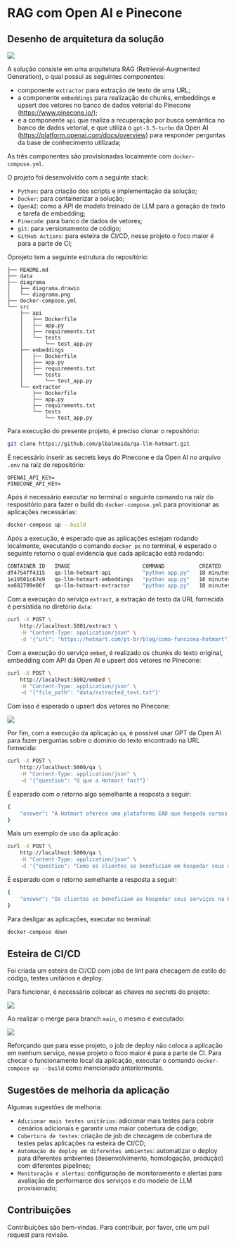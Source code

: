 # RAG com Open AI e Pinecone

## Desenho de arquitetura da solução

![](diagrama/diagrama.png)

A solução consiste em uma arquitetura RAG (Retrieval-Augmented Generation), o qual possui as seguintes componentes:
- componente `extractor` para extração de texto de uma URL;
- a componente `embeddings` para realização de chunks, embeddings e upsert dos vetores no banco de dados vetorial do Pinecone (https://www.pinecone.io/);
- e a componente `api` que realiza a recuperação por busca semântica no banco de dados vetorial, e que utiliza o `gpt-3.5-turbo` da Open AI (https://platform.openai.com/docs/overview) para responder perguntas da base de conhecimento utilizada;  

As três componentes são provisionadas localmente com `docker-compose.yml`.

O projeto foi desenvolvido com a seguinte stack: 
- `Python`: para criação dos scripts e implementação da solução;
- `Docker`: para containerizar a solução;
- `OpenAI`: como a API de modelo treinado de LLM para a geração de texto e tarefa de embedding;
- `Pinecode`: para banco de dados de vetores;
- `git`: para versionamento de código;
- `GitHub Actions`: para esteira de CI/CD, nesse projeto o foco maior é para a parte de CI;

Oprojeto tem a seguinte estrutura do repositório:

```
├── README.md
├── data
├── diagrama
│   ├── diagrama.drawio
│   └── diagrama.png
├── docker-compose.yml
└── src
    ├── api
    │   ├── Dockerfile
    │   ├── app.py
    │   ├── requirements.txt
    │   └── tests
    │       └── test_app.py
    ├── embeddings
    │   ├── Dockerfile
    │   ├── app.py
    │   ├── requirements.txt
    │   └── tests
    │       └── test_app.py
    └── extractor
        ├── Dockerfile
        ├── app.py
        ├── requirements.txt
        └── tests
            └── test_app.py
```

Para execução do presente projeto, é preciso clonar o repositório:

```bash
git clone https://github.com/plbalmeida/qa-llm-hotmart.git
```

É necessário inserir as secrets keys do Pinecone e da Open AI no arquivo `.env` na raíz do repositório:

```.env
OPENAI_API_KEY=
PINECONE_API_KEY=
```

Após é necessário executar no terminal o seguinte comando na raíz do respositório para fazer o build do `docker-compose.yml` para provisionar as aplicações necessárias:

```bash
docker-compose up --build
```

Após a execução, é esperado que as aplicações estejam rodando localmente, executando o comando `docker ps` no terminal, é esperado o seguinte retorno o qual evidencia que cada aplicação está rodando:

```bash
CONTAINER ID   IMAGE                       COMMAND           CREATED          STATUS          PORTS                    NAMES
df4754ff4315   qa-llm-hotmart-api          "python app.py"   18 minutes ago   Up 18 minutes   0.0.0.0:5000->5000/tcp   api
1e19501c67e9   qa-llm-hotmart-embeddings   "python app.py"   18 minutes ago   Up 18 minutes   0.0.0.0:5002->5002/tcp   embeddings
ea682709e06f   qa-llm-hotmart-extractor    "python app.py"   18 minutes ago   Up 18 minutes   0.0.0.0:5001->5001/tcp   extractor
```

Com a execução do serviço `extract`, a extração de texto da URL fornecida é persistida no diretório `data`:
```bash
curl -X POST \
    http://localhost:5001/extract \
    -H "Content-Type: application/json" \
    -d '{"url": "https://hotmart.com/pt-br/blog/como-funciona-hotmart"}'
```

Com a execução do serviço `embed`, é realizado os chunks do texto original, embedding com API da Open AI e upsert dos vetores no Pinecone: 
```bash
curl -X POST \
    http://localhost:5002/embed \
    -H "Content-Type: application/json" \
    -d '{"file_path": "data/extracted_text.txt"}'
```

Com isso é esperado o upsert dos vetores no Pinecone:

![](figures/pinecone_console.png)

Por fim, com a execução da aplicação `qa`, é possível usar GPT da Open AI para fazer perguntas sobre o domínio do texto encontrado na URL fornecida:  
```bash
curl -X POST \
    http://localhost:5000/qa \
    -H "Content-Type: application/json" \
    -d '{"question": "O que a Hotmart faz?"}'
```

É esperado com o retorno algo semelhante a resposta a seguir:

```bash
{
    "answer": "A Hotmart oferece uma plataforma EAD que hospeda cursos online, processa pagamentos online, oferece soluções para escalar negócios digitais, automatiza processos de publicação, distribuição e pagamento, e fornece ferramentas para aumentar as vendas, como Order Bump e Funil de Vendas. Além disso, a Hotmart é um ecossistema completo em constante evolução para trazer soluções para criar e escalar negócios digitais."
}
```

Mais um exemplo de uso da aplicação:

```bash
curl -X POST \
    http://localhost:5000/qa \
    -H "Content-Type: application/json" \
    -d '{"question": "Como os clientes se beneficiam em hospedar seus serviços na Hotmart"}'
```

É esperado com o retorno semelhante a resposta a seguir:

```bash
{
    "answer": "Os clientes se beneficiam ao hospedar seus serviços na Hotmart de várias maneiras. Alguns dos benefícios incluem faturar 35% a mais sem aumentar o esforço operacional, ter acesso a uma plataforma EAD que hospeda cursos online e processa pagamentos online em um só lugar, contar com soluções para escalar negócios digitais, ter um relacionamento mais próximo com clientes reais e potenciais, não precisar contratar especialistas para desenvolver sistemas complexos, simplificar processos para focar na qualidade do conteúdo, definir horários de trabalho e utilizar técnicas de divulgação de produtos. Além disso, a Hotmart oferece infraestrutura de armazenamento segura, solução exclusiva para pagamentos online (inclusive internacionais), entrega automatizada de conteúdos aos compradores, distribuição automática de comissões para afiliados e diversas ferramentas para aumentar as vendas, como Order Bump e Funil de Vendas."
}
```

Para desligar as aplicações, executar no terminal:

```bash
docker-compose down
```

## Esteira de CI/CD

Foi criada um esteira de CI/CD com jobs de lint para checagem de estilo do código, testes unitários e deploy.

Para funcionar, é necessário colocar as chaves no secrets do projeto:

![](figures/github_secrets.png)

Ao realizar o merge para branch `main`, o mesmo é executado:

![](figures/github_actions.png)

Reforçando que para esse projeto, o job de deploy não coloca a aplicação em nenhum serviço, nesse projeto o foco maior é para a parte de CI. Para checar o funcionamento local da aplicação, executar o comando `docker-compose up --build` como mencionado anteriormente.

## Sugestões de melhoria da aplicação

Algumas sugestões de melhoria:

- `Adicionar mais testes unitários`: adicionar mais testes para cobrir cenários adicionais e garantir uma maior cobertura de código;
- `Cobertura de testes`: criação de job de checagem de cobertura de testes pelas aplicações na esteira de CI/CD;
- `Automação de deploy em diferentes ambientes`: automatizar o deploy para diferentes ambientes (desenvolvimento, homologação, produção) com diferentes pipelines;
- `Monitoração e alertas`: configuração de monitoramento e alertas para avaliação de performarce dos serviços e do modelo de LLM provisionado;

## Contribuições

Contribuições são bem-vindas. Para contribuir, por favor, crie um pull request para revisão.